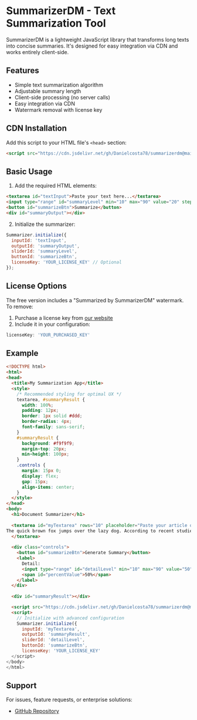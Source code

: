 # SummarizerDM - Text Summarization Tool

SummarizerDM is a lightweight JavaScript library that transforms long texts into concise summaries. It's designed for easy integration via CDN and works entirely client-side.

## Features

- Simple text summarization algorithm
- Adjustable summary length
- Client-side processing (no server calls)
- Easy integration via CDN
- Watermark removal with license key

## CDN Installation

Add this script to your HTML file's `<head>` section:

```html
<script src="https://cdn.jsdelivr.net/gh/Danielcosta78/summarizerdm@main/cdn/summarizerdm.js"></script>
```

## Basic Usage

1. Add the required HTML elements:
```html
<textarea id="textInput">Paste your text here...</textarea>
<input type="range" id="summaryLevel" min="10" max="90" value="20" step="10">
<button id="summarizeBtn">Summarize</button>
<div id="summaryOutput"></div>
```

2. Initialize the summarizer:
```javascript
Summarizer.initialize({
  inputId: 'textInput',
  outputId: 'summaryOutput',
  sliderId: 'summaryLevel',
  buttonId: 'summarizeBtn',
  licenseKey: 'YOUR_LICENSE_KEY' // Optional
});
```

## License Options

The free version includes a "Summarized by SummarizerDM" watermark. To remove:

1. Purchase a license key from [our website](#)
2. Include it in your configuration:
```javascript
licenseKey: 'YOUR_PURCHASED_KEY'
```

## Example

```html
<!DOCTYPE html>
<html>
<head>
  <title>My Summarization App</title>
  <style>
    /* Recommended styling for optimal UX */
    textarea, #summaryResult {
      width: 100%;
      padding: 12px;
      border: 1px solid #ddd;
      border-radius: 4px;
      font-family: sans-serif;
    }
    #summaryResult {
      background: #f9f9f9;
      margin-top: 20px;
      min-height: 100px;
    }
    .controls {
      margin: 15px 0;
      display: flex;
      gap: 15px;
      align-items: center;
    }
  </style>
</head>
<body>
  <h1>Document Summarizer</h1>
  
  <textarea id="myTextarea" rows="10" placeholder="Paste your article or document here...">
The quick brown fox jumps over the lazy dog. According to recent studies, foxes demonstrate remarkable adaptability in urban environments. Canine behavior experts note dogs often underestimate fox intelligence. This dynamic illustrates classic predator-prey relationships in modern ecosystems.
  </textarea>
  
  <div class="controls">
    <button id="summarizeBtn">Generate Summary</button>
    <label>
      Detail: 
      <input type="range" id="detailLevel" min="10" max="90" value="50">
      <span id="percentValue">50%</span>
    </label>
  </div>
  
  <div id="summaryResult"></div>

  <script src="https://cdn.jsdelivr.net/gh/Danielcosta78/summarizerdm@main/cdn/summarizerdm.min.js"></script>
  <script>
    // Initialize with advanced configuration
    Summarizer.initialize({
      inputId: 'myTextarea',
      outputId: 'summaryResult',
      sliderId: 'detailLevel',
      buttonId: 'summarizeBtn',
      licenseKey: 'YOUR_LICENSE_KEY'
  </script>
</body>
</html>
```

## Support

For issues, feature requests, or enterprise solutions:
- [GitHub Repository](https://github.com/Danielcosta78/summarizerdm)
